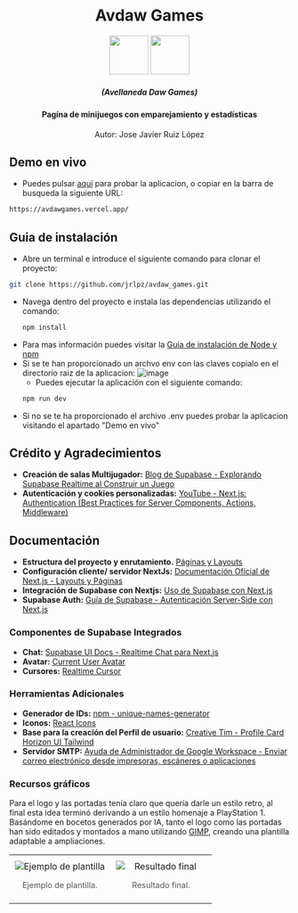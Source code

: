 <div align="center">
  <h1>Avdaw Games</h1>
 <img src="https://github.com/user-attachments/assets/59116941-e50d-4fdb-8649-fd95371e80fc" style="height:70px"/>
  <img src="https://github.com/user-attachments/assets/f813f125-8a95-4d0c-b6b3-d2d609738413" style="height:70px"/>
   <h5>(Avellaneda Daw Games)</h5>
</div>
<div align="center">
  <h4>Pagína de minijuegos con emparejamiento y estadísticas</h4>
  <p>Autor:  Jose Javier Ruiz López</p>
</div>

  ## Demo en vivo
- Puedes pulsar [aquí](https://avdawgames.vercel.app/) para probar la aplicacion, o copiar en la barra de busqueda la siguiente URL:
 ```sh
https://avdawgames.vercel.app/
````

## Guia de instalación
- Abre un terminal e introduce el siguiente comando para clonar el proyecto: 
 ```sh
git clone https://github.com/jrlpz/avdaw_games.git
```
- Navega dentro del proyecto e instala las dependencias utilizando el comando:
   ```sh
  npm install
- Para mas información puedes visitar la [Guía de instalación de Node y npm](https://docs.npmjs.com/downloading-and-installing-node-js-and-npm#checking-your-version-of-npm-and-nodejs)
- Si se te han proporcionado un archvo env con las claves copialo en el directorio raiz de la aplicacion:
![image](https://github.com/user-attachments/assets/37efd2a7-bcdc-4f67-a89d-38e77a36e41e)
  - Puedes ejecutar la aplicación con el siguiente comando:
   ```sh
  npm run dev
- Si no se te ha proporcionado el archivo .env puedes probar la aplicacion visitando el apartado "Demo en vivo"

## Crédito y Agradecimientos
* **Creación de salas Multijugador:** [Blog de Supabase - Explorando Supabase Realtime al Construir un Juego](https://supabase.com/blog/realtime-game)
* **Autenticación y cookies personalizadas:** [YouTube - Next.js: Authentication (Best Practices for Server Components, Actions, Middleware)](https://www.youtube.com/watch?v=A_V04zQJz64)
## Documentación

 * **Estructura del proyecto y enrutamiento.** [Páginas y Layouts](https://nextjs.org/docs/pages/building-your-application/routing/pages-and-layouts)
 * **Configuración cliente/ servidor NextJs:** [Documentación Oficial de Next.js - Layouts y Páginas](https://nextjs.org/docs/app/getting-started/layouts-and-pages)
 * **Integración de Supabase con Nextjs:** [Uso de Supabase con Next.js](https://supabase.com/docs/guides/getting-started/quickstarts/nextjs)
 * **Supabase Auth:** [Guía de Supabase - Autenticación Server-Side con Next.js](https://supabase.com/docs/guides/auth/server-side/nextjs)

### Componentes de Supabase Integrados
* **Chat:** [Supabase UI Docs - Realtime Chat para Next.js](https://supabase.com/ui/docs/nextjs/realtime-chat)
* **Avatar:** [Current User Avatar](supabase.com/ui/docs/nextjs/current-user-avatar)
* **Cursores:** [Realtime Cursor](https://supabase.com/ui/docs/nextjs/realtime-cursor)

### Herramientas Adicionales
* **Generador de IDs:** [npm - unique-names-generator](https://www.npmjs.com/package/unique-names-generator)
* **Iconos:** [React Icons](https://react-icons.github.io/react-icons)
* **Base para la creación del Perfil de usuario:** [Creative Tim - Profile Card Horizon UI Tailwind](https://www.creative-tim.com/twcomponents/component/profile-card-horizon-ui-tailwind)
* **Servidor SMTP:** [Ayuda de Administrador de Google Workspace - Enviar correo electrónico desde impresoras, escáneres o aplicaciones](https://support.google.com/a/answer/176600?hl=es)
### Recursos gráficos
Para el logo y las portadas tenía claro que quería darle un estilo retro, al final esta idea terminó derivando a un estilo homenaje a PlayStation 1.
Basándome en bocetos generados por IA, tanto el logo como las portadas han sido editados y montados a mano utilizando [GIMP](https://www.gimp.org.es/), creando una plantilla adaptable a ampliaciones.
<table style="width:100%; border:none;">
  <tr style="border:none;">
    <td style="width:50%; text-align:center; vertical-align:top; border:none; padding:10px;">
      <img src="https://github.com/user-attachments/assets/f1f02908-ad71-4cf0-b0ac-484389a1f203" alt="Ejemplo de plantilla" style="max-width:100%; max-height:300px; height:auto; display:block; margin:0 auto;">
      <p style="font-size:0.9em; color:#555;">Ejemplo de plantilla.</p>
    </td>
    <td style="width:50%; text-align:center; vertical-align:top; border:none; padding:10px;">
      <img src="https://github.com/user-attachments/assets/718bdc36-d3cb-49a4-8eec-d8f0489dfee1" alt="Resultado final" style="max-width:100%; max-height:300px; height:auto; display:block; margin:0 auto;">
      <p style="font-size:0.9em; color:#555;">Resultado final.</p>
    </td>
  </tr>
</table>
